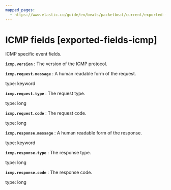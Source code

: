 ```yaml
---
mapped_pages:
  - https://www.elastic.co/guide/en/beats/packetbeat/current/exported-fields-icmp.html
---
```


# ICMP fields [exported-fields-icmp]

ICMP specific event fields.

**`icmp.version`**
:   The version of the ICMP protocol.


**`icmp.request.message`**
:   A human readable form of the request.

type: keyword


**`icmp.request.type`**
:   The request type.

type: long


**`icmp.request.code`**
:   The request code.

type: long


**`icmp.response.message`**
:   A human readable form of the response.

type: keyword


**`icmp.response.type`**
:   The response type.

type: long


**`icmp.response.code`**
:   The response code.

type: long


